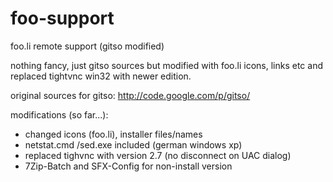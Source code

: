 foo-support
===========

foo.li remote support (gitso modified)

nothing fancy, just gitso sources but modified with foo.li icons, links etc 
and replaced tightvnc win32 with newer edition.

original sources for gitso:
http://code.google.com/p/gitso/


modifications (so far...):
* changed icons (foo.li), installer files/names
* netstat.cmd /sed.exe included (german windows xp)
* replaced tighvnc with version 2.7 (no disconnect on UAC dialog)
* 7Zip-Batch and SFX-Config for non-install version

